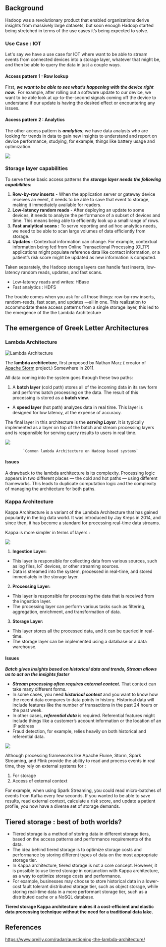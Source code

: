 ## Background

Hadoop was a revolutionary product that enabled organizations derive insights from massively large datasets, but soon enough Hadoop started being stretched in terms of the use cases it’s being expected to solve. 
### Use Case : IOT

Let's say we have a use case for IOT where want to be able to stream events from connected devices into a storage layer, whatever that might be, and then be able to query the data in just a couple ways.
#### Access pattern 1 : Row lookup
First, ***we want to be able to see what’s happening with the device right now.***  For example, after rolling out a software update to our device, we want to be able look at up-to-the-second signals coming off the device to understand if our update is having the desired effect or encountering any issues. 
#### Access pattern 2 : Analytics
The other access pattern is ***analytics***; we have data analysts who are looking for trends in data to gain new insights to understand and report on device performance, studying, for example, things like battery usage and optimization.

![](gla_1.jpg)
### Storage layer capabilities

To serve these basic access patterns the ***storage layer needs the following capabilities:***

1. **Row-by-row inserts** - When the application server or gateway device receives an event, it needs to be able to save that event to storage, making it immediately available for readers.
2. **Low-latency random reads** - After deploying an update to some devices, it needs to analyze the performance of a subset of devices and time. This means being able to efficiently look up a small range of rows.
3. **Fast analytical scans :** To serve reporting and ad hoc analytics needs, we need to be able to scan large volumes of data efficiently from storage.
4. **Updates :** Contextual information can change. For example, contextual information being fed from Online Transactional Processing (OLTP) applications might populate reference data like contact information, or a patient’s risk score might be updated as new information is computed.

Taken separately, the Hadoop storage layers can handle fast inserts, low-latency random reads, updates, and fast scans. 
- Low-latency reads and writes: HBase
- Fast analytics : HDFS

The trouble comes when you ask for all those things: row-by-row inserts, random-reads, fast scan, and updates —all in one. This realization to accommodate these access patterns from a single storage layer, this led to the emergence of the the Lambda Architecture
## The emergence of Greek Letter Architectures

### Lambda Architecture

![Lambda Architecture](https://dmgpayxepw99m.cloudfront.net/lambda-16338c9225c8e6b0c33a3f953133a4cb.png)

The **lambda architecture**, first proposed by Nathan Marz ( creator of [Apache Storm](http://storm.apache.org/) project.) Somewhere in 2011.

All data coming into the system goes through these two paths:
1. A **batch layer** (cold path) stores all of the incoming data in its raw form and performs batch processing on the data. The result of this processing is stored as a **batch view**.
- A **speed layer** (hot path) analyzes data in real time. This layer is designed for low latency, at the expense of accuracy.

The final layer in this architecture is the ***serving Layer***. It is typically implemented as a layer on top of the batch and stream processing layers and is responsible for serving query results to users in real time.

![](gla_2.jpg)

			`Common lambda Architecture on Hadoop based systems`

#### Issues

A drawback to the lambda architecture is its complexity. Processing logic appears in two different places — the cold and hot paths — using different frameworks. This leads to duplicate computation logic and the complexity of managing the architecture for both paths.
### Kappa Architecture

Kappa Architecture is a variant of the Lambda Architecture that has gained popularity in the big data world.  It was introduced by Jay Kreps in 2014, and since then, it has become a standard for processing real-time data streams. 

Kappa is more simpler in terms of layers :

![](kappa_1.jpg)

1. **Ingestion Layer:** 
  - This layer is responsible for collecting data from various sources, such as log files, IoT devices, or other streaming sources.
  - Data is streamed into the system, processed in real-time, and stored immediately in the storage layer.
2. **Processing Layer:** 
-  This layer is responsible for processing the data that is received from the ingestion layer. 
- The processing layer can perform various tasks such as filtering, aggregation, enrichment, and transformation of data.
3. **Storage Layer:** 
  - This layer stores all the processed data, and it can be queried in real-time.
  - The storage layer can be implemented using a database or a data warehouse.
#### Issues

***Batch gives insights based on historical data and trends, Stream allows us to act on the insights faster***

* ***Stream processing often requires external context.*** That context can take many different forms.
* In some cases, you need ***historical context*** and you want to know how the recent data compares to data  points in history.  Historical data will include features like the number of transactions in the past 24 hours or the  past week.
* In other cases, ***referential data*** is required. Referential features might include things like a customer’s account information or the location of an IP address
* Fraud detection, for example, relies heavily on both historical and referential data. 

![](rt_flow.jpg)
  
Although processing frameworks like Apache Flume, Storm, Spark Streaming, and Flink provide the ability to  read and process events in real time, they rely on external systems for :
  1. For storage
  2. Access of external context

For example, when using Spark Streaming, you could read micro-batches of events from Kafka every few seconds.  If you wanted to be able to save results, read external context, calculate a risk score, and update a patient profile, you now have a diverse set of storage demands.
## Tiered storage : best of both worlds? 
- Tiered storage is a method of storing data in different storage tiers, based on the access patterns and performance requirements of the data. 
- The idea behind tiered storage is to optimize storage costs and performance by storing different types of data on the most appropriate storage tier. 
- In Kappa architecture, tiered storage is not a core concept. However, it is possible to use tiered storage in conjunction with Kappa architecture, as a way to optimize storage costs and performance. 
- For example, businesses may choose to store historical data in a lower-cost fault tolerant distributed storage tier, such as object storage, while storing real-time data in a more performant storage tier, such as a distributed cache or a NoSQL database. 

**Tiered storage Kappa architecture makes it a cost-efficient and elastic data processing technique without the need for a traditional data lake.**
## References

https://www.oreilly.com/radar/questioning-the-lambda-architecture/
